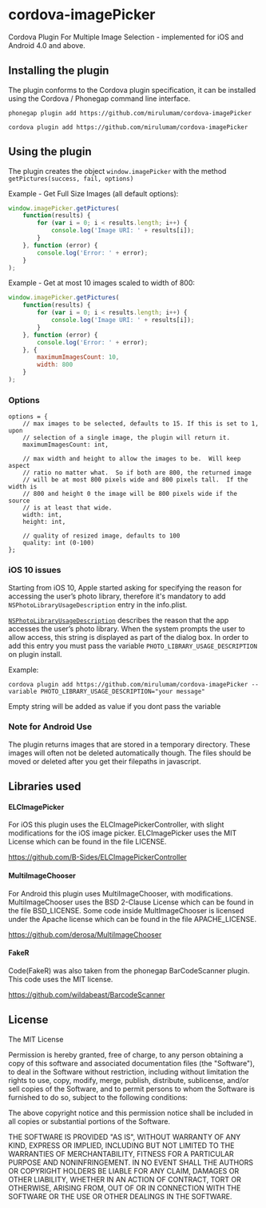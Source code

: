 cordova-imagePicker
===================

Cordova Plugin For Multiple Image Selection - implemented for iOS and Android 4.0 and above.

## Installing the plugin

The plugin conforms to the Cordova plugin specification, it can be installed
using the Cordova / Phonegap command line interface.

    phonegap plugin add https://github.com/mirulumam/cordova-imagePicker

    cordova plugin add https://github.com/mirulumam/cordova-imagePicker


## Using the plugin

The plugin creates the object `window.imagePicker` with the method `getPictures(success, fail, options)`

Example - Get Full Size Images (all default options):
```javascript
window.imagePicker.getPictures(
	function(results) {
		for (var i = 0; i < results.length; i++) {
			console.log('Image URI: ' + results[i]);
		}
	}, function (error) {
		console.log('Error: ' + error);
	}
);
```

Example - Get at most 10 images scaled to width of 800:
```javascript
window.imagePicker.getPictures(
	function(results) {
		for (var i = 0; i < results.length; i++) {
			console.log('Image URI: ' + results[i]);
		}
	}, function (error) {
		console.log('Error: ' + error);
	}, {
		maximumImagesCount: 10,
		width: 800
	}
);
```

### Options

    options = {
        // max images to be selected, defaults to 15. If this is set to 1, upon
    	// selection of a single image, the plugin will return it.
    	maximumImagesCount: int,

    	// max width and height to allow the images to be.  Will keep aspect
    	// ratio no matter what.  So if both are 800, the returned image
    	// will be at most 800 pixels wide and 800 pixels tall.  If the width is
    	// 800 and height 0 the image will be 800 pixels wide if the source
    	// is at least that wide.
    	width: int,
    	height: int,

    	// quality of resized image, defaults to 100
    	quality: int (0-100)
    };

### iOS 10 issues

Starting from iOS 10, Apple started asking for specifying the reason for accessing the user’s photo library, therefore it's mandatory to add `NSPhotoLibraryUsageDescription` entry in the info.plist.

[`NSPhotoLibraryUsageDescription`](https://developer.apple.com/library/mac/documentation/General/Reference/InfoPlistKeyReference/Articles/CocoaKeys.html#//apple_ref/doc/uid/TP40009251-SW17) describes the reason that the app accesses the user’s photo library. When the system prompts the user to allow access, this string is displayed as part of the dialog box. In order to add this entry you must pass the variable `PHOTO_LIBRARY_USAGE_DESCRIPTION` on plugin install.

Example:

`cordova plugin add https://github.com/mirulumam/cordova-imagePicker --variable PHOTO_LIBRARY_USAGE_DESCRIPTION="your message"`

Empty string will be added as value if you dont pass the variable

### Note for Android Use

The plugin returns images that are stored in a temporary directory.  These images will often not be deleted automatically though.  The files should be moved or deleted after you get their filepaths in javascript.

## Libraries used

#### ELCImagePicker

For iOS this plugin uses the ELCImagePickerController, with slight modifications for the iOS image picker.  ELCImagePicker uses the MIT License which can be found in the file LICENSE.

https://github.com/B-Sides/ELCImagePickerController

#### MultiImageChooser

For Android this plugin uses MultiImageChooser, with modifications.  MultiImageChooser uses the BSD 2-Clause License which can be found in the file BSD_LICENSE.  Some code inside MultImageChooser is licensed under the Apache license which can be found in the file APACHE_LICENSE.

https://github.com/derosa/MultiImageChooser

#### FakeR

Code(FakeR) was also taken from the phonegap BarCodeScanner plugin.  This code uses the MIT license.

https://github.com/wildabeast/BarcodeScanner

## License

The MIT License

Permission is hereby granted, free of charge, to any person obtaining a copy
of this software and associated documentation files (the "Software"), to deal
in the Software without restriction, including without limitation the rights
to use, copy, modify, merge, publish, distribute, sublicense, and/or sell
copies of the Software, and to permit persons to whom the Software is
furnished to do so, subject to the following conditions:

The above copyright notice and this permission notice shall be included in
all copies or substantial portions of the Software.

THE SOFTWARE IS PROVIDED "AS IS", WITHOUT WARRANTY OF ANY KIND, EXPRESS OR
IMPLIED, INCLUDING BUT NOT LIMITED TO THE WARRANTIES OF MERCHANTABILITY,
FITNESS FOR A PARTICULAR PURPOSE AND NONINFRINGEMENT. IN NO EVENT SHALL THE
AUTHORS OR COPYRIGHT HOLDERS BE LIABLE FOR ANY CLAIM, DAMAGES OR OTHER
LIABILITY, WHETHER IN AN ACTION OF CONTRACT, TORT OR OTHERWISE, ARISING FROM,
OUT OF OR IN CONNECTION WITH THE SOFTWARE OR THE USE OR OTHER DEALINGS IN
THE SOFTWARE.
